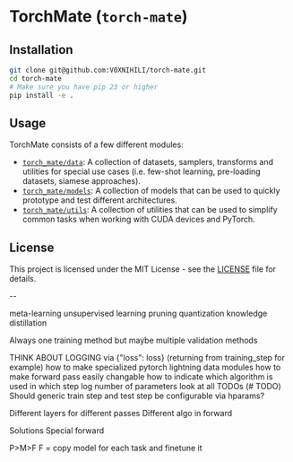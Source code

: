 # TorchMate (`torch-mate`)

## Installation

```bash
git clone git@github.com:V0XNIHILI/torch-mate.git
cd torch-mate
# Make sure you have pip 23 or higher
pip install -e .
```

## Usage

TorchMate consists of a few different modules:

- [`torch_mate/data`](src/torch_mate/data/README.md): A collection of datasets, samplers, transforms and utilities for special use cases (i.e. few-shot learning, pre-loading datasets, siamese approaches).
- [`torch_mate/models`](src/torch_mate/models/README.md): A collection of models that can be used to quickly prototype and test different architectures.
- [`torch_mate/utils`](src/torch_mate/utils/README.md): A collection of utilities that can be used to simplify common tasks when working with CUDA devices and PyTorch.

## License

This project is licensed under the MIT License - see the [LICENSE](LICENSE) file for details.

--


meta-learning
unsupervised learning
pruning
quantization
knowledge distillation

Always one training method but maybe multiple validation methods


THINK ABOUT LOGGING via {"loss": loss} (returning from training_step for example)
how to make specialized pytorch lightning data modules
how to make forward pass easily changable
how to indicate which algorithm is used in which step
log number of parameters
look at all TODOs (# TODO)
Should generic train step and test step be configurable via hparams?

Different layers for different passes
Different algo in forward 

Solutions
Special forward

P>M>F 
F = copy model for each task and finetune it
